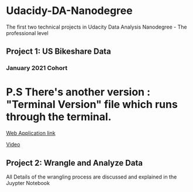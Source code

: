 # Udacidy-DA-Nanodegree
The first two technical projects in Udacity Data Analysis Nanodegree - The professional level

## Project 1: US Bikeshare Data

### January 2021 Cohort
P.S There's another version : "Terminal Version" file which runs through the terminal.
=======

[Web Application link](http://usbikesharedata.pythonanywhere.com/)

[Video](https://www.youtube.com/watch?v=FxI24sJoJsU)

## Project 2: Wrangle and Analyze Data

All Details of the wrangling process are discussed and explained in the Juypter Notebook
